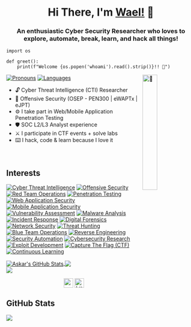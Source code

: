 <h1 align="center">Hi There, I'm <a href="https://twitter.com/GhnimiWael"  target="_blank">Wael!</a> 👋</h1>
    
<h3 align="center">An enthusiastic Cyber Security Researcher who loves to explore, automate, break, learn, and hack all things!</h3>

```python3
import os

def greet():
    print(f"Welcome {os.popen('whoami').read().strip()}!! 👋")
```
<img align="right" alt="🐼" width="28%" src="https://ghnimiwael.github.io/assets/img/profile/hyouka.gif" />

[![ Pronouns         ](https://img.shields.io/badge/[%20HE%20/%20Him%20]-informational?style=flat-square&color=eeeeee)]()
[![ Languages        ](https://img.shields.io/badge/[%20EN%20|%20AR%20|%20FR%20]-informational?style=flat-square&color=eeeeee)]()
- 🔓 Cyber Threat Intelligence (CTI) Researcher
- 🐉 Offensive Security (OSEP - PEN300 | eWAPTx | eJPT)
- ⚙️ I take part in Web/Mobile Application Penetration Testing
- 🛡️ SOC L2/L3 Analyst experience
- ⚔️ I participate in CTF events + solve labs
- ⌨️ I hack, code & learn because I love it

<br>

## Interests
[![ Cyber Threat Intelligence        ](https://img.shields.io/badge/Cyber%20Threat%20Intelligence-informational?style=for-the-badge&color=bebebe)]()
[![ Offensive Security               ](https://img.shields.io/badge/Offensive%20Security-informational?style=for-the-badge&color=bebebe)]()
[![ Red Team Operations              ](https://img.shields.io/badge/Red%20Team%20Operations-informational?style=for-the-badge&color=bebebe)]()
[![ Penetration Testing              ](https://img.shields.io/badge/Penetration%20Testing-informational?style=for-the-badge&color=bebebe)]()
[![ Web Application Security         ](https://img.shields.io/badge/Web%20Application%20Security-informational?style=for-the-badge&color=bebebe)]()
[![ Mobile Application Security      ](https://img.shields.io/badge/Mobile%20Application%20Security-informational?style=for-the-badge&color=bebebe)]()
[![ Vulnerability Assessment         ](https://img.shields.io/badge/Vulnerability%20Assessment-informational?style=for-the-badge&color=bebebe)]()
[![ Malware Analysis                 ](https://img.shields.io/badge/Malware%20Analysis-informational?style=for-the-badge&color=bebebe)]()
[![ Incident Response                ](https://img.shields.io/badge/Incident%20Response-informational?style=for-the-badge&color=bebebe)]()
[![ Digital Forensics                ](https://img.shields.io/badge/Digital%20Forensics-informational?style=for-the-badge&color=bebebe)]()
[![ Network Security                 ](https://img.shields.io/badge/Network%20Security-informational?style=for-the-badge&color=bebebe)]()
[![ Threat Hunting                   ](https://img.shields.io/badge/Threat%20Hunting-informational?style=for-the-badge&color=bebebe)]()
[![ Blue Team Operations             ](https://img.shields.io/badge/Blue%20Team%20Operations-informational?style=for-the-badge&color=bebebe)]()
[![ Reverse Engineering              ](https://img.shields.io/badge/Reverse%20Engineering-informational?style=for-the-badge&color=bebebe)]()
[![ Security Automation              ](https://img.shields.io/badge/Security%20Automation-informational?style=for-the-badge&color=bebebe)]()
[![ Cybersecurity Research           ](https://img.shields.io/badge/Cybersecurity%20Research-informational?style=for-the-badge&color=bebebe)]()
[![ Exploit Development              ](https://img.shields.io/badge/Exploit%20Development-informational?style=for-the-badge&color=bebebe)]()
[![ Capture The Flag (CTF)           ](https://img.shields.io/badge/Capture%20The%20Flag%20(CTF)-informational?style=for-the-badge&color=bebebe)]()
[![ Continuous Learning              ](https://img.shields.io/badge/Continuous%20Learning-informational?style=for-the-badge&color=bebebe)]()



<a href="http://shells.systems">
  <img align="center" src="https://github-readme-stats.vercel.app/api?username=GhnimiWael&show_icons=true&line_height=33&count_private=true&theme=dark" alt="Askar's GitHub Stats" />
</a>
<a href="https://shells.systems">
  <img align="center" src="https://github-readme-stats.vercel.app/api/top-langs/?username=GhnimiWael&&hide=cmake&langs_count=4&line_height=35&theme=dark" />
</a>
<br>
<a href="https://twitter.com/GhnimiWael">
  <img src="https://img.shields.io/twitter/follow/GhnimiWael?style=for-the-badge&logo=twitter&&labelColor=1f1f1f&color=5fffaf" />
</a>


<p align="center"> 
<a href="https://twitter.com/GhnimiWael" target="blank"><img align="center" src=https://cdn.jsdelivr.net/npm/simple-icons@3.0.1/icons/twitter.svg alt="syed__umar" height="25" width="25" /></a>
<a href="https://www.linkedin.com/in/waelghnimi/" target="blank"><img align="center" src=https://cdn.jsdelivr.net/npm/simple-icons@3.0.1/icons/linkedin.svg alt="https://www.linkedin.com/in/waelghnimi/" height="25" width="25" /></a>    
</p>

## GitHub Stats
<p>
  <img src="https://github-profile-trophy.vercel.app/?username=GhnimiWael&theme=onedark&no-frame=true&column=7" />
</p>

